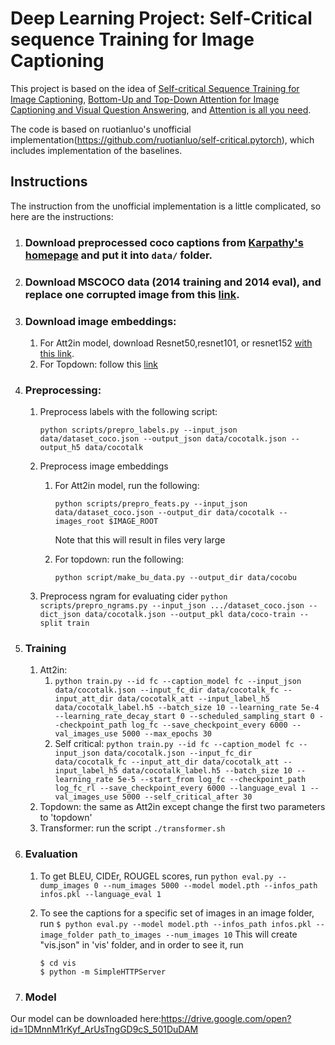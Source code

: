 # Deep Learning Project: Self-Critical sequence Training for Image Captioning

This project is based on the idea of [Self-critical Sequence Training for Image Captioning](https://arxiv.org/abs/1612.00563), [Bottom-Up and Top-Down Attention for Image Captioning and Visual Question Answering](https://arxiv.org/abs/1707.07998), and [Attention is all you need](https://arxiv.org/abs/1706.03762).

The code is based on ruotianluo's unofficial implementation(https://github.com/ruotianluo/self-critical.pytorch), which includes implementation of the baselines.

## Instructions

The instruction from the unofficial implementation is a little complicated, so here are the instructions:

1. ### Download preprocessed coco captions from [Karpathy's homepage](http://cs.stanford.edu/people/karpathy/deepimagesent/caption_datasets.zip) and put it into `data/` folder.

2. ### Download MSCOCO data (2014 training and 2014 eval), and replace one corrupted image from this [link](https://github.com/karpathy/neuraltalk2/issues/4).

3. ### Download image embeddings:

   1. For Att2in model, download Resnet50,resnet101, or resnet152 [with this link](https://drive.google.com/drive/folders/0B7fNdx_jAqhtbVYzOURMdDNHSGM).
   2. For Topdown: follow this [link](https://github.com/peteanderson80/bottom-up-attention)

4. ### Preprocessing:

   1. Preprocess labels with the following script:

      `python scripts/prepro_labels.py --input_json data/dataset_coco.json --output_json data/cocotalk.json --output_h5 data/cocotalk`

   2. Preprocess image embeddings

      1. For Att2in model, run the following:

         `python scripts/prepro_feats.py --input_json data/dataset_coco.json --output_dir data/cocotalk --images_root $IMAGE_ROOT`

         Note that this will result in files very large

      2. For topdown: run the following:

         `python script/make_bu_data.py --output_dir data/cocobu`
   3. Preprocess ngram for evaluating cider
         `python scripts/prepro_ngrams.py --input_json .../dataset_coco.json --dict_json data/cocotalk.json --output_pkl data/coco-train --split train`

5. ### Training

   1. Att2in:
      1. `python train.py --id fc --caption_model fc --input_json data/cocotalk.json --input_fc_dir data/cocotalk_fc --input_att_dir data/cocotalk_att --input_label_h5 data/cocotalk_label.h5 --batch_size 10 --learning_rate 5e-4 --learning_rate_decay_start 0 --scheduled_sampling_start 0 --checkpoint_path log_fc --save_checkpoint_every 6000 --val_images_use 5000 --max_epochs 30`
      2. Self critical: `python train.py --id fc --caption_model fc --input_json data/cocotalk.json --input_fc_dir data/cocotalk_fc --input_att_dir data/cocotalk_att --input_label_h5 data/cocotalk_label.h5 --batch_size 10 --learning_rate 5e-5 --start_from log_fc --checkpoint_path log_fc_rl --save_checkpoint_every 6000 --language_eval 1 --val_images_use 5000 --self_critical_after 30`
   2. Topdown: the same as Att2in except change the first two parameters to 'topdown'
   3. Transformer: run the script `./transformer.sh` 
6. ### Evaluation
   1. To get BLEU, CIDEr, ROUGEL scores, run `python eval.py --dump_images 0 --num_images 5000 --model model.pth --infos_path infos.pkl --language_eval 1 `
   2. To see the captions for a specific set of images in an image folder, run
      `$ python eval.py --model model.pth --infos_path infos.pkl --image_folder path_to_images --num_images 10`
      This will create "vis.json" in 'vis' folder, and in order to see it, run

      ```
      $ cd vis
      $ python -m SimpleHTTPServer
      ```

6. ### Model
Our model can be downloaded here:https://drive.google.com/open?id=1DMnnM1rKyf_ArUsTngGD9cS_501DuDAM

